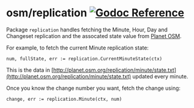 osm/replication [![Godoc Reference](https://godoc.org/github.com/paulmach/osm/replication?status.png)](https://godoc.org/github.com/paulmach/osm/replication)
===============

Package `replication` handles fetching the Minute, Hour, Day and Changeset replication
and the assocated state value from [Planet OSM](http://planet.osm.org).

For example, to fetch the current Minute replication state:

	num, fullState, err := replication.CurrentMinuteState(ctx)

This is the data in [http://planet.osm.org/replication/minute/state.txt](http://planet.osm.org/replication/minute/state.txt)
updated every minute.

Once you know the change number you want, fetch the change using:

	change, err := replication.Minute(ctx, num)

